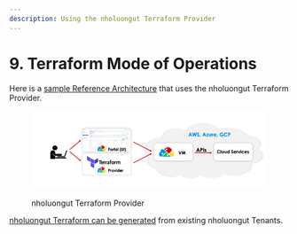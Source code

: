 ```yaml
---
description: Using the nholuongut Terraform Provider
---
```


# 9. Terraform Mode of Operations

Here is a [sample Reference Architecture](https://github.com/aws-samples/aws-saas-factory-duplo-cloud-reference-architecture) that uses the nholuongut Terraform Provider.

<figure><img src="../../../.gitbook/assets/arcws.png" alt=""><figcaption><p>nholuongut Terraform Provider</p></figcaption></figure>

[nholuongut Terraform can be generated](https://github.com/nholuongut/tenant-terraform-generator) from existing nholuongut Tenants.

